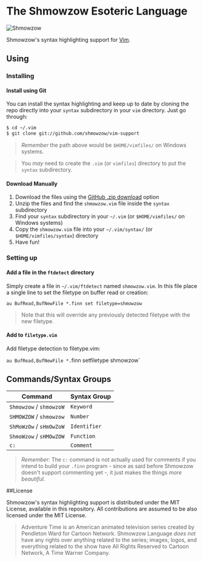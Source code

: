 # The Shmowzow Esoteric Language

![Shmowzow](https://raw.githubusercontent.com/shmowzow/shmowzow-lang/master/shmowzow.gif)

Shmowzow's syntax highlighting support for [Vim](http://www.vim.org/). 

## Using

### Installing

#### Install using Git

You can install the syntax highlighting and keep up to date by cloning the repo directly into your `syntax` subdirectory
in your `vim` directory. Just go through:

```sh
$ cd ~/.vim
$ git clone git://github.com/shmowzow/vim-support
```

> *Remember* the path above would be `$HOME/vimfiles/` on Windows systems.

> You *may* need to create the `.vim` (or `vimfiles`) directory to put the `syntax` subdirectory.

#### Download Manually

1. Download the files using the [GitHub .zip download](https://github.com/shmowzow/vim-support/archive/master.zip) option
2. Unzip the files and find the `shmowzow.vim` file inside the `syntax` subdirectory
3. Find your `syntax` subdirectory in your `~/.vim` (or `$HOME/vimfiles/` on Windows systems)
4. Copy the `shmowzow.vim` file into your `~/.vim/syntax/` (or `$HOME/vimfiles/syntax`) directory
5. Have fun!

### Setting up

#### Add a file in the `ftdetect` directory

Simply create a file in `~/.vim/ftdetect` named `shmowzow.vim`. In this file place a single line to set the filetype
on buffer read or creation:

`au BufRead,BufNewFile *.finn set filetype=shmowzow`

> Note that this will override any previously detected filetype with the new filetype.

#### Add to `filetype.vim`

Add filetype detection to filetype.vim:

`au BufRead,BufNewFile *.`finn setfiletype shmowzow`

## Commands/Syntax Groups

Command     		      | Syntax Group																																														
---						  | ---  																																															
`Shmowzow` / `shmowzoW`   | `Keyword`  																														   
`SHMOWZOW` / `shmowzow`   | `Number`																															
`ShMoWzOw` / `sHmOwZoW`	  | `Identifier`																																			 
`ShmoWzow` / `sHMOwZOW`   | `Function`																																		
`c:` 					  | `Comment`																																							

> *Remember*: The `c:` command is not actually used for comments if you intend to build your `.finn` program - since as
said before Shmowzow doesn't support commenting yet -, it just makes the things *more beautiful*.

##License

Shmowzow's syntax highlighting support is distributed under the MIT License, available in this repository. All 
contributions are assumed to be also licensed under the MIT License.

> Adventure Time is an American animated television series created by Pendleton Ward for Cartoon Network. Shmowzow Language
*does not* have any rights over anything related to the series; images, logos, and everything related to the show have All
Rights Reserved to Cartoon Network, A Time Warner Company.
